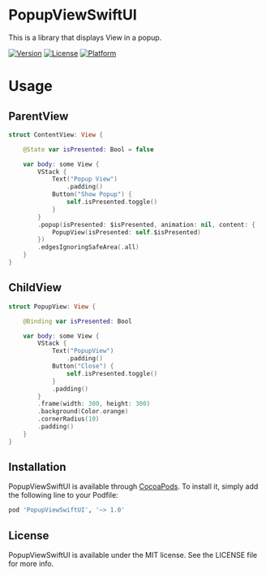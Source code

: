 # PopupViewSwiftUI
This is a library that displays View in a popup.

[![Version](https://img.shields.io/cocoapods/v/PopupViewSwiftUI.svg?style=flat)](https://cocoapods.org/pods/PopupViewSwiftUI)
[![License](https://img.shields.io/cocoapods/l/PopupViewSwiftUI.svg?style=flat)](https://cocoapods.org/pods/PopupViewSwiftUI)
[![Platform](https://img.shields.io/cocoapods/p/PopupViewSwiftUI.svg?style=flat)](https://cocoapods.org/pods/PopupViewSwiftUI)

# Usage

## ParentView
```swift
struct ContentView: View {

    @State var isPresented: Bool = false

    var body: some View {
        VStack {
            Text("Popup View")
                .padding()
            Button("Show Popup") {
                self.isPresented.toggle()
            }
        }
        .popup(isPresented: $isPresented, animation: nil, content: {
            PopupView(isPresented: self.$isPresented)
        })
        .edgesIgnoringSafeArea(.all)
    }
}
```

## ChildView

```swift
struct PopupView: View {

    @Binding var isPresented: Bool

    var body: some View {
        VStack {
            Text("PopupView")
                .padding()
            Button("Close") {
                self.isPresented.toggle()
            }
            .padding()
        }
        .frame(width: 300, height: 300)
        .background(Color.orange)
        .cornerRadius(10)
        .padding()
    }
}

```


## Installation

PopupViewSwiftUI is available through [CocoaPods](http://cocoapods.org). To install
it, simply add the following line to your Podfile:

```ruby
pod 'PopupViewSwiftUI', '~> 1.0'
```


## License

PopupViewSwiftUI is available under the MIT license. See the LICENSE file for more info.